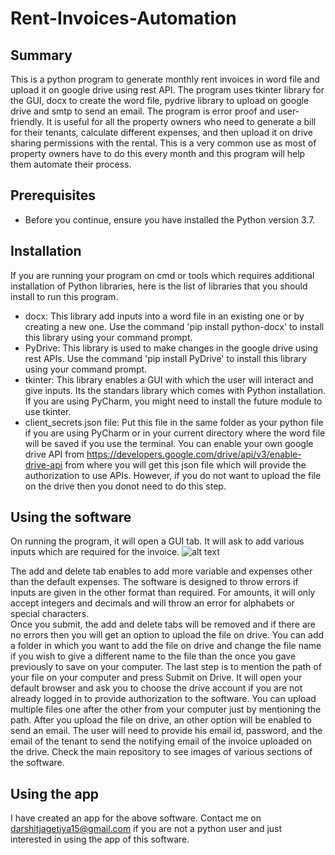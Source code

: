 # Rent-Invoices-Automation
## Summary
This is a python program to generate monthly rent invoices in word file and upload it on google drive using rest API. 
The program uses tkinter library for the GUI, docx to create the word file, pydrive library to upload on google drive and smtp to send an email. The program is error proof and user-friendly. It is useful for all the property owners who need to generate a bill for their tenants, calculate different expenses, and then upload it on drive sharing permissions with the rental. This is a very common use as most of property owners have to do this every month and this program will help them automate their process.
## Prerequisites
* Before you continue, ensure you have installed the Python version 3.7.
## Installation
If you are running your program on cmd or tools which requires additional installation of Python libraries, here is the list of libraries that you should install to run this program.
* docx: This library add inputs into a word file in an existing one or by creating a new one. Use the command 'pip install python-docx' to install this library using your command prompt.
* PyDrive: This library is used to make changes in the google drive using rest APIs. Use the command 'pip install PyDrive' to install this library using your command prompt.
* tkinter: This library enables a GUI with which the user will interact and give inputs. Its the standars library which comes with Python installation. If you are using PyCharm, you might need to install the future module to use tkinter.
* client_secrets.json file: Put this file in the same folder as your python file if you are using PyCharm or in your current directory where the word file will be saved if you use the terminal. You can enable your own google drive API from https://developers.google.com/drive/api/v3/enable-drive-api from where you will get this json file which will provide the authorization to use APIs. However, if you do not want to upload the file on the drive then you donot need to do this step.
## Using the software
On running the program, it will open a GUI tab. It will ask to add various inputs which are required for the invoice.
![alt text](https://github.com/darshitj15/Rent-Invoice-automation/blob/master/Inputs.png?raw=true)

The add and delete tab enables to add more variable and expenses other than the default expenses. The software is designed to throw errors if inputs are given in the other format than required. For amounts, it will only accept integers and decimals and will throw an error for alphabets or special characters.  
Once you submit, the add and delete tabs will be removed and if there are no errors then you will get an option to upload the file on drive. You can add a folder in which you want to add the file on drive and change the file name if you wish to give a different name to the file than the once you gave previously to save on your computer. The last step is to mention the path of your file on your computer and press Submit on Drive. It will open your default browser and ask you to choose the drive account if you are not already logged in to provide authorization to the software. You can upload multiple files one after the other from your computer just by mentioning the path. After you upload the file on drive, an other option will be enabled to send an email. The user will need to provide his email id, password, and the email of the tenant to send the notifying email of the invoice uploaded on the drive. 
Check the main repository to see images of various sections of the software.
## Using the app
I have created an app for the above software. Contact me on darshitjagetiya15@gmail.com if you are not a python user and just interested in using the app of this software. 
